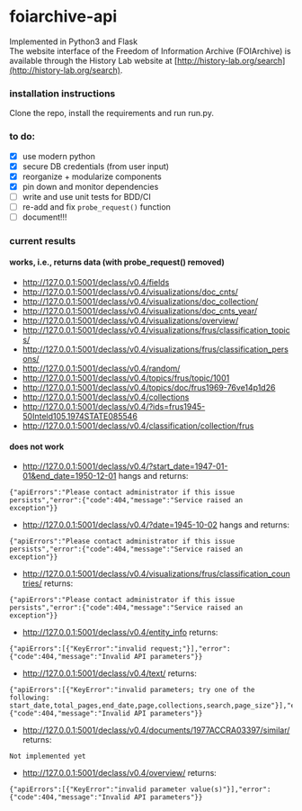 # foiarchive-api
Implemented in Python3 and Flask  
The website interface of the Freedom of Information Archive (FOIArchive) is available through the History Lab website at [http://history-lab.org/search](http://history-lab.org/search).
<!--
[![Build Status](https://travis-ci.org/mnyrop/declass-api.svg?branch=master)](https://travis-ci.org/mnyrop/declass-api)
[![](https://img.shields.io/librariesio/github/mnyrop/declass-api.svg)](https://libraries.io/github/mnyrop/declass-api)
-->
### installation instructions
Clone the repo, install the requirements and run run.py.
<!--
#### clone
```sh
$ git clone https://github.com/mnyrop/declass-api.git && cd declass-api
```

#### install dependencies:
```sh
$ virtualenv env # might need to run as `python3 -m virtualenv env`
$ source env/bin/activate
$ pip install -r requirements.txt
```

#### run

`python run.py`

#### test

`python test.py`
-->

### to do:
- [x] use modern python
- [x] secure DB credentials (from user input)
- [x] reorganize + modularize components
- [x] pin down and monitor dependencies
- [ ] write and use unit tests for BDD/CI
- [ ] re-add and fix `probe_request()` function
- [ ] document!!!

### current results

#### works, i.e., returns data (with probe_request() removed)
- http://127.0.0.1:5001/declass/v0.4/fields
- http://127.0.0.1:5001/declass/v0.4/visualizations/doc_cnts/
- http://127.0.0.1:5001/declass/v0.4/visualizations/doc_collection/
- http://127.0.0.1:5001/declass/v0.4/visualizations/doc_cnts_year/
- http://127.0.0.1:5001/declass/v0.4/visualizations/overview/
- http://127.0.0.1:5001/declass/v0.4/visualizations/frus/classification_topics/
- http://127.0.0.1:5001/declass/v0.4/visualizations/frus/classification_persons/
- http://127.0.0.1:5001/declass/v0.4/random/
- http://127.0.0.1:5001/declass/v0.4/topics/frus/topic/1001
- http://127.0.0.1:5001/declass/v0.4/topics/doc/frus1969-76ve14p1d26
- http://127.0.0.1:5001/declass/v0.4/collections
- http://127.0.0.1:5001/declass/v0.4/?ids=frus1945-50Inteld105,1974STATE085546
- http://127.0.0.1:5001/declass/v0.4/classification/collection/frus

#### does not work
- http://127.0.0.1:5001/declass/v0.4/?start_date=1947-01-01&end_date=1950-12-01  hangs and returns:
```
{"apiErrors":"Please contact administrator if this issue persists","error":{"code":404,"message":"Service raised an exception"}}
```
- http://127.0.0.1:5001/declass/v0.4/?date=1945-10-02 hangs and returns:
```
{"apiErrors":"Please contact administrator if this issue persists","error":{"code":404,"message":"Service raised an exception"}}
```
- http://127.0.0.1:5001/declass/v0.4/visualizations/frus/classification_countries/ returns:
```
{"apiErrors":"Please contact administrator if this issue persists","error":{"code":404,"message":"Service raised an exception"}}
```
- http://127.0.0.1:5001/declass/v0.4/entity_info returns:
```
{"apiErrors":[{"KeyError":"invalid request;"}],"error":{"code":404,"message":"Invalid API parameters"}}
```

- http://127.0.0.1:5001/declass/v0.4/text/ returns:
```
{"apiErrors":[{"KeyError":"invalid parameters; try one of the following: start_date,total_pages,end_date,page,collections,search,page_size"}],"error":{"code":404,"message":"Invalid API parameters"}}
```
- http://127.0.0.1:5001/declass/v0.4/documents/1977ACCRA03397/similar/ returns:
```
Not implemented yet
```
- http://127.0.0.1:5001/declass/v0.4/overview/ returns:
```
{"apiErrors":[{"KeyError":"invalid parameter value(s)"}],"error":{"code":404,"message":"Invalid API parameters"}}
```
